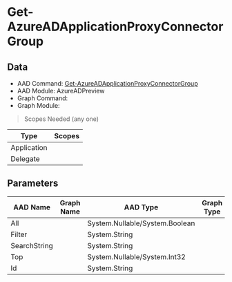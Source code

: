 # Get-AzureADApplicationProxyConnectorGroup

## Data

+ AAD Command: [Get-AzureADApplicationProxyConnectorGroup](https://docs.microsoft.com/en-us/powershell/module/AzureADPreview/Get-AzureADApplicationProxyConnectorGroup)
+ AAD Module: AzureADPreview
+ Graph Command: 
+ Graph Module: 

> Scopes Needed (any one)

|Type|Scopes|
|---|---|
|Application||
|Delegate||

## Parameters

|AAD Name|Graph Name|AAD Type|Graph Type|Infos|
|---|---|---|---|---|
|All||System.Nullable/System.Boolean|||
|Filter||System.String|||
|SearchString||System.String|||
|Top||System.Nullable/System.Int32|||
|Id||System.String|||


